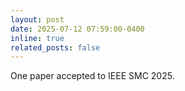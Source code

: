 ```yaml
---
layout: post
date: 2025-07-12 07:59:00-0400
inline: true
related_posts: false
---
```


One paper accepted to IEEE SMC 2025.